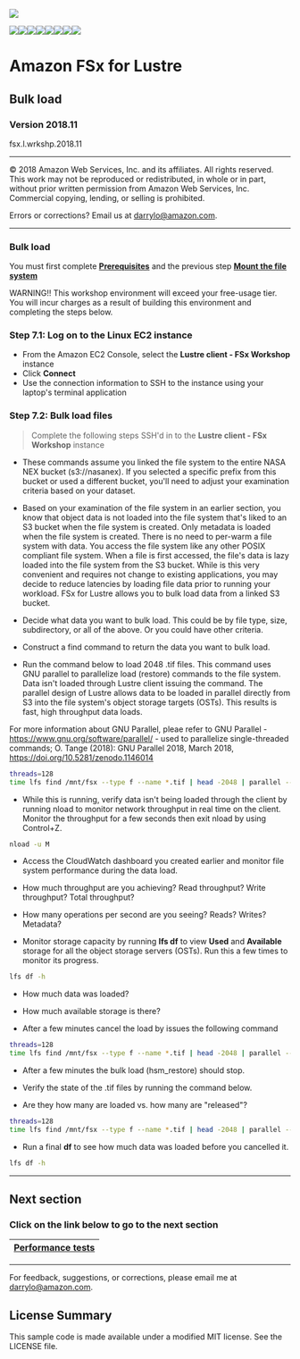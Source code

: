 ![](https://s3.amazonaws.com/aws-us-east-1/tutorial/AWS_logo_PMS_300x180.png)

![](https://s3.amazonaws.com/aws-us-east-1/tutorial/100x100_benefit_available.png)![](https://s3.amazonaws.com/aws-us-east-1/tutorial/100x100_benefit_ingergration.png)![](https://s3.amazonaws.com/aws-us-east-1/tutorial/100x100_benefit_ecryption-lock.png)![](https://s3.amazonaws.com/aws-us-east-1/tutorial/100x100_benefit_fully-managed.png)![](https://s3.amazonaws.com/aws-us-east-1/tutorial/100x100_benefit_lowcost-affordable.png)![](https://s3.amazonaws.com/aws-us-east-1/tutorial/100x100_benefit_performance.png)![](https://s3.amazonaws.com/aws-us-east-1/tutorial/100x100_benefit_scalable.png)![](https://s3.amazonaws.com/aws-us-east-1/tutorial/100x100_benefit_storage.png)

# **Amazon FSx for Lustre**

## Bulk load

### Version 2018.11

fsx.l.wrkshp.2018.11

---

© 2018 Amazon Web Services, Inc. and its affiliates. All rights reserved. This work may not be  reproduced or redistributed, in whole or in part, without prior written permission from Amazon Web Services, Inc. Commercial copying, lending, or selling is prohibited.

Errors or corrections? Email us at [darrylo@amazon.com](mailto:darrylo@amazon.com).

---

### Bulk load

You must first complete [**Prerequisites**](../0-prerequisites) and the previous step [**Mount the file system**](../4-mount-file-system)

WARNING!! This workshop environment will exceed your free-usage tier. You will incur charges as a result of building this environment and completing the steps below.

### Step 7.1: Log on to the Linux EC2 instance

- From the Amazon EC2 Console, select the **Lustre client - FSx Workshop** instance
- Click **Connect**
- Use the connection information to SSH to the instance using your laptop's terminal application

### Step 7.2: Bulk load files

> Complete the following steps SSH'd in to the **Lustre client - FSx Workshop** instance

- These commands assume you linked the file system to the entire NASA NEX bucket (s3://nasanex). If you selected a specific prefix from this bucket or used a different bucket, you'll need to adjust your examination criteria based on your dataset.

- Based on your examination of the file system in an earlier section, you know that object data is not loaded into the file system that's liked to an S3 bucket when the file system is created. Only metadata is loaded when the file system is created. There is no need to per-warm a file system with data. You access the file system like any other POSIX compliant file system. When a file is first accessed, the file's data is lazy loaded into the file system from the S3 bucket. While is this very convenient and requires not change to existing applications, you may decide to reduce latencies by loading file data prior to running your workload. FSx for Lustre allows you to bulk load data from a linked S3 bucket.

- Decide what data you want to bulk load. This could be by file type, size, subdirectory, or all of the above. Or you could have other criteria.

- Construct a find command to return the data you want to bulk load.

- Run the command below to load 2048 .tif files. This command uses GNU parallel to parallelize load (restore) commands to the file system. Data isn't loaded through Lustre client issuing the command. The parallel design of Lustre allows data to be loaded in parallel directly from S3 into the file system's object storage targets (OSTs). This results is fast, high throughput data loads. 

For more information about GNU Parallel, pleae refer to GNU Parallel - https://www.gnu.org/software/parallel/ - used to parallelize single-threaded commands; O. Tange (2018): GNU Parallel 2018, March 2018, https://doi.org/10.5281/zenodo.1146014

```sh
threads=128
time lfs find /mnt/fsx --type f --name *.tif | head -2048 | parallel --will-cite -j ${threads} sudo lfs hsm_restore {} &

```


- While this is running, verify data isn't being loaded through the client by running nload to monitor network throughput in real time on the client.  Monitor the throughput for a few seconds then exit nload by using Control+Z.

```sh
nload -u M
```

- Access the CloudWatch dashboard you created earlier and monitor file system performance during the data load.

- How much throughput are you achieving?  Read throughput? Write throughput? Total throughput?
- How many operations per second are you seeing? Reads? Writes? Metadata?

- Monitor storage capacity by running **lfs df** to view **Used** and **Available** storage for all the object storage servers (OSTs). Run this a few times to monitor its progress.

```sh
lfs df -h
```
- How much data was loaded?
- How much available storage is there?

- After a few minutes cancel the load by issues the following command

```sh
threads=128
time lfs find /mnt/fsx --type f --name *.tif | head -2048 | parallel --will-cite -j ${threads} sudo lfs hsm_cancel {} &

```

- After a few minutes the bulk load (hsm_restore) should stop.

- Verify the state of the .tif files by running the command below.
- Are they how many are loaded vs. how many are "released"?


```sh
threads=128
time lfs find /mnt/fsx --type f --name *.tif | head -2048 | parallel --will-cite -j ${threads} sudo lfs hsm_state {} &

```

- Run a final **df** to see how much data was loaded before you cancelled it.

```sh
lfs df -h
```


---
## Next section
### Click on the link below to go to the next section

| [**Performance tests**](../8-performance-tests) |
| :---
---

For feedback, suggestions, or corrections, please email me at [darrylo@amazon.com](mailto:darrylo@amazon.com).

## License Summary

This sample code is made available under a modified MIT license. See the LICENSE file.


